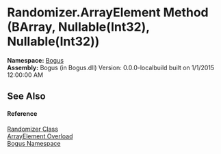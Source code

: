 # Randomizer.ArrayElement Method (BArray, Nullable(Int32), Nullable(Int32))
 

**Namespace:**&nbsp;<a href="N_Bogus">Bogus</a><br />**Assembly:**&nbsp;Bogus (in Bogus.dll) Version: 0.0.0-localbuild built on 1/1/2015 12:00:00 AM

## See Also


#### Reference
<a href="T_Bogus_Randomizer">Randomizer Class</a><br /><a href="Overload_Bogus_Randomizer_ArrayElement">ArrayElement Overload</a><br /><a href="N_Bogus">Bogus Namespace</a><br />